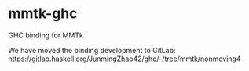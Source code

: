 # mmtk-ghc
GHC binding for MMTk

We have moved the binding development to GitLab:
https://gitlab.haskell.org/JunmingZhao42/ghc/-/tree/mmtk/nonmoving4

